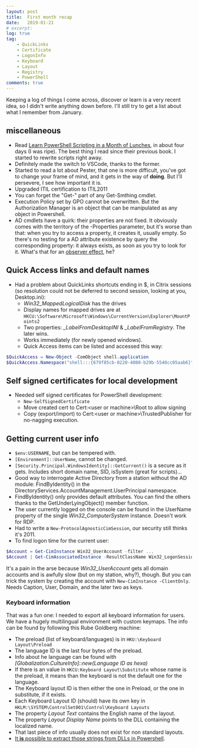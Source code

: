 ```yaml
---
layout: post
title:  First month recap
date:   2019-01-21
# excerpt:
log: true
tag:
    - QuickLinks
    - Certificate
    - LogonInfo
    - Keyboard
    - Layout
    - Registry
    - PowerShell
comments: true
---
```


Keeping a log of things I come across, discover or learn is a very recent
idea, so I didn't write anything down before. I'll still try to get a list
about what I remember from January.

## miscellaneous

- Read [Learn PowerShell Scripting in a Month of Lunches](https://www.manning.com/books/learn-powershell-scripting-in-a-month-of-lunches),
  in about four days (I was ripe). The best thing I read since their
  previous book. I started to rewrite scripts right away.
- Definitely made the switch to VSCode, thanks to the former.
- Started to read a lot about Pester, that one is more difficult,
  you've got to change your frame of mind, and it gets in the way of
  **doing**. But I'll persevere, I see how important it is.
- Upgraded ITIL certification to ITIL2011
- You can forget the "Get-" part of any Get-Smthing cmdlet.
- Execution Policy set by GPO cannot be overwritten. But the Authorization
  Manager is an object that can be manipulated as any object in Powershell.
- AD cmdlets have a quirk: their properties are not fixed. It obviously comes
  with the territory of the -Properties parameter, but it's worse than that:
  when you try to access a property, it creates it, usually empty. So there's
  no testing for a AD attribute existence by query the corresponding property:
  it always exists, as soon as you try to look for it. What's that for an
  [observer effect](https://en.wikipedia.org/wiki/Observer_effect), he?

## Quick Access links and default names

- Had a problem about QuickLinks shortcuts ending in $, in
  Citrix sessions (so resolution could not be deferred to
  second session, looking at you, Desktop.ini):
  - *Win32_MappedLogicalDisk* has the drives
  - Display names for mapped drives are at
    `HKCU:\Software\Microsoft\Windows\CurrentVersion\Explorer\MountPoints2`
  - Two properties: *_LabelFromDesktopINI* & *_LabelFromRegistry*. The later wins.
  - Works immediately (for newly opened windows).
  - Quick Access items can be listed and accessed this way:

```powershell
$QuickAccess = New-Object -ComObject shell.application
$QuickAccess.Namespace("shell:::{679f85cb-0220-4080-b29b-5540cc05aab6}").Items()
```

## Self signed certificates for local development

- Needed self signed certificates for PowerShell development:
  - `New-SelfSignedCertificate`
  - Move created cert to Cert:\<user or machine>\Root to allow signing
  - Copy (export/import) to Cert:\<user or machine>\TrustedPublisher for
    no-nagging execution.

## Getting current user info

- `$env:USERNAME`, but can be tempered with.
- `[Environment]::UserName`, cannot be changed.
- `[Security.Principal.WindowsIdentity]::GetCurrent()` is a secure as it gets.
  Includes short domain name, SID, isSystem (great for scripts)...
- Good way to interrogate Active Directory from a station without the
  AD module: FindByIdentity() in the
  DirectoryServices.AccountManagement.UserPrincipal namespace.
- FindByIdentity() only provides default attributes. You can find the others
  thanks to the GetUnderLyingObject() member function.
- The user currently logged on the console can be found in the UserName property
  of the single *Win32_ComputerSystem* instance. Doesn't work for RDP.
- Had to write a `New-ProtocolAgnosticCimSession`, our security still thinks
  it's 2011.
- To find logon time for the current user:

```powershell
$Account = Get-CimInstance Win32_UserAccount -filter ...
$Account | Get-CimAssociatedInstance -ResultClassName Win32_LogonSession
```

It's a pain in the arse because *Win32_UserAccount* gets all domain accounts and
is awfully slow (but on my station, why?), though. But you can trick the system by
creating the account with `New-CimInstance -ClientOnly`. Needs Caption, User,
Domain, and the later two as keys.

### Keyboard information

That was a fun one: I needed to export all keyboard information for users. We
have a hugely multilingual environment with custom keymaps. The info can be
found by following this Rube Goldberg machine:

- The preload (list of keyboard/languages) is in `HKU:\Keyboard Layout\Preload`
- The language ID is the last four bytes of the preload.
- Info about he language can be found with
  *[Globalization.CultureInfo]::new(Language ID as hexa)*
- If there is an value in `HKCU:Keyboard Layout\Substitute` whose name is the
  preload, it means than the keyboard is not the default one for the language.
- The Keyboard layout ID is then either the one in Preload, or the one in
  substitute, if it exists.
- Each Keyboard Layout ID (should) have its own key in
  `HKLM:\SYSTEM\ControlSet001\Control\Keyboard Layouts`
- The property *Layout Text* contains the English name of the layout.
- The property *Layout Display Name* points to the DLL containing the localized name.
- That last piece of info usually does not exist for non standard layouts.
- [It **is** possible to extract those strings from DLLs in Powershell](https://stackoverflow.com/questions/45953778/how-to-use-powershell-to-extract-data-from-dll-or-exe-files/).
